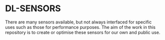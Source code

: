 # DL-SENSORS
There are many sensors available, but not always interfaced for specific uses such as those for performance purposes. The aim of the work in this repository is to create or optimise these sensors for our own and public use.

